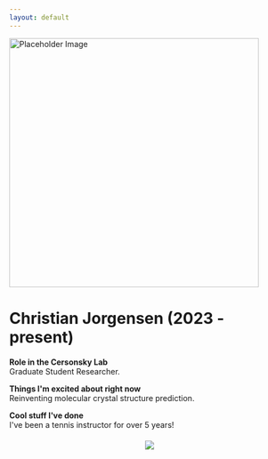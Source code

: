 ```yaml
---
layout: default
---
```


<head>
<style>
.profile-container {
 display: flex;
 flex-direction: row;
 flex-wrap: wrap;
 justify-content: center;
 align-items: center;
 gap: 15px 15px;
 max-width: 100%;
 margin-left: auto;
 margin-right: auto;
 margin-top: 20px;
 margin-bottom: 20px;
}
.extra {
 object-fit: cover;
 text-align: center;
 max-width: 20em;
 max-height: 24em;
}
.profile {
 width: 32em;
 height: 32em;
 object-fit: cover;
}

@media print, screen and (max-width: 720px) {
 .profile {
  width: 100%;
 }
}

</style>
</head>

<!-- Replace `example_student` with your name -->
<img src="{{ site.baseurl }}/assets/img/christian_jorgensen.png" alt="Placeholder Image" class="center profile">

<!-- Replace `Example Student` with your name and include your start date-->
# **Christian Jorgensen (2023 - present)**

<!-- Choose your title -- feel free to be professionally silly -->
**Role in the Cersonsky Lab**\
Graduate Student Researcher.

<!-- Name at least one research topic amongst this list -->
**Things I'm excited about right now**\
Reinventing molecular crystal structure prediction.

<!-- Ultimately, we'll use this section to
     include papers and talks, and contributions
     But for now put whatever you want -->
**Cool stuff I've done**\
I've been a tennis instructor for over 5 years!


<!-- If you have photos you would like to exhibit,
     save them as `/assets/member_images/your_name_photo_#.png`
     and replace example_student below -->

<div class="profile-container">
<div>
<img src="{{ site.baseurl }}/assets/img/christian_jorgensen_1.png" class="extra"> 
</div>
</div>
